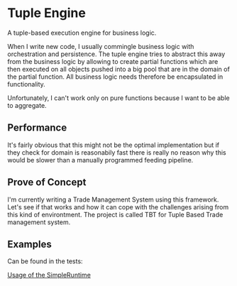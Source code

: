 # Tuple Engine
A tuple-based execution engine for business logic.

When I write new code, I usually commingle business logic with orchestration and persistence. The tuple engine tries to abstract this away from the business logic by allowing to create partial functions which are then executed on all objects pushed into a big pool that are in the domain of the partial function. All business logic needs therefore be encapsulated in functionality.

Unfortunately, I can't work only on pure functions because I want to be able to aggregate.

## Performance
It's fairly obvious that this might not be the optimal implementation but if they check for domain is reasonabily fast there is really no reason why this would be slower than a manually programmed feeding pipeline.

## Prove of Concept
I'm currently writing a Trade Management System using this framework. Let's see if that works and how it can cope with the challenges arising from this kind of environtment. The project is called TBT for Tuple Based Trade management system.

## Examples
Can be found in the tests:

[Usage of the SimpleRuntime](file:./test/scala/com/schmueckers/tuple_engine/TestSimpleRuntime.scala)